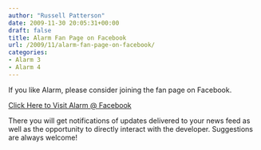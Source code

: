 ```yaml
---
author: "Russell Patterson"
date: 2009-11-30 20:05:31+00:00
draft: false
title: Alarm Fan Page on Facebook
url: /2009/11/alarm-fan-page-on-facebook/
categories:
- Alarm 3
- Alarm 4
---
```


If you like Alarm, please consider joining the fan page on Facebook.

[Click Here to Visit Alarm @ Facebook](http://www.facebook.com/#/pages/Alarm/186888420661)

There you will get notifications of updates delivered to your news feed as well as the opportunity to directly interact with the developer.  Suggestions are always welcome!
